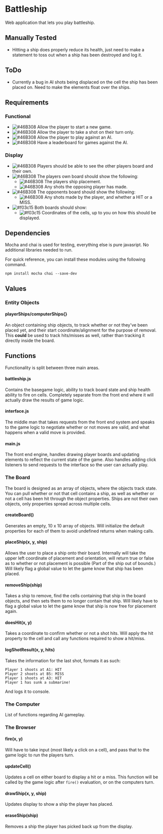 # Battleship

Web application that lets you play battleship.

## Manually Tested

- Hitting a ship does properly reduce its health, just need to make a statement to toss out when a ship has been destroyed and log it.

## ToDo

- Currently a bug in AI shots being displaced on the cell the ship has been placed on.  Need to make the elements float over the ships.

## Requirements

### Functional

- ![#46B308](https://placehold.it/15/46B308/000000?text=+) Allow the player to start a new game.
- ![#46B308](https://placehold.it/15/46B308/000000?text=+) Allow the player to take a shot on their turn only.
- ![#46B308](https://placehold.it/15/46B308/000000?text=+) Allow the player to play against an AI.
- ![#46B308](https://placehold.it/15/46B308/000000?text=+)  Have a leaderboard for games against the AI.

### Display

- ![#46B308](https://placehold.it/15/46B308/000000?text=+) Players should be able to see the other players board and their own.
- ![#46B308](https://placehold.it/15/46B308/000000?text=+) The players own board should show the following:
  - ![#46B308](https://placehold.it/15/46B308/000000?text=+) The players ship placement.
  - ![#46B308](https://placehold.it/15/46B308/000000?text=+) Any shots the opposing player has made.
- ![#46B308](https://placehold.it/15/46B308/000000?text=+) The opponents board should show the following:
  - ![#46B308](https://placehold.it/15/46B308/000000?text=+) Any shots made by the player, and whether a HIT or a MISS.
- ![#f03c15](https://placehold.it/15/f03c15/000000?text=+)  Both boards should show:
  - ![#f03c15](https://placehold.it/15/f03c15/000000?text=+) Coordinates of the cells, up to you on how this should be displayed.

## Dependencies

Mocha and chai is used for testing, everything else is pure javasript.  No additional libraries needed to run.

For quick reference, you can install these modules using the following command.

```
npm install mocha chai --save-dev
```

## Values

### Entity Objects

#### playerShips/computerShips{}

An object containing ship objects, to track whether or not they've been placed yet, and their start coordinate/alignment for the purpose of removal.
This **could** be used to track hits/misses as well, rather than tracking it directly inside the board.

## Functions

Functionality is split between three main areas.

#### battleship.js

Contains the basegame logic, ability to track board state and ship health ability to fire on cells.  Completely separate from the front end where it will actually draw the results of game logic.

#### interface.js

The middle man that takes requests from the front end system and speaks to the game logic to negotiate whether or not moves are valid, and what happens when a valid move is provided.

#### main.js

The front end engine, handles drawing player boards and updating elements to reflect the current state of the game.  Also handles adding click listeners to send requests to the interface so the user can actually play.

### The Board

The board is designed as an array of objects, where the objects track state.  You can pull whether or not that cell contains a ship, as well as whether or not a cell has been hit through the object properties.  Ships are not their own objects, only properties spread across multiple cells.

#### createBoard()

Generates an empty, 10 x 10 array of objects.  Will initialize the default properties for each of them to avoid undefined returns when making calls.

#### placeShip(x, y, ship)

Allows the user to place a ship onto their board.  Internally will take the upper left coordinate of placement and orientation, will return true or false as to whether or not placement is possible (Part of the ship out of bounds.)  Will likely flag a global value to let the game know that ship has been placed.

#### removeShip(ship)

Takes a ship to remove, find the cells containing that ship in the board objects, and then sets them to no longer contain that ship.  Will likely have to flag a global value to let the game know that ship is now free for placement again.

#### doesHit(x, y)

Takes a coordinate to confirm whether or not a shot hits.  Will apply the hit property to the cell and call any functions required to show a hit/miss.

#### logShotResult(x, y, hits)

Takes the information for the last shot, formats it as such:
```
Player 1 shoots at A1: HIT
Player 2 shoots at B5: MISS
Player 1 shoots at A3: HIT
Player 1 has sunk a submarine!
```
And logs it to console.

### The Computer

List of functions regarding AI gameplay.

### The Browser

#### fire(x, y)

Will have to take input (most likely a click on a cell), and pass that to the game logic to run the players turn.

#### updateCell()

Updates a cell on either board to display a hit or a miss.  This function will be called by the game logic after `fire()` evaluation, or on the computers turn.

#### drawShip(x, y, ship)

Updates display to show a ship the player has placed.

#### eraseShip(ship)

Removes a ship the player has picked back up from the display.